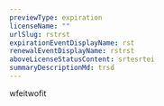 ```yaml
---
previewType: expiration
licenseName: ""
urlSlug: rstrst
expirationEventDisplayName: rst
renewalEventDisplayName: rstrst
aboveLicenseStatusContent: srtesrtei
summaryDescriptionMd: trsd
---
```


wfeitwofit
